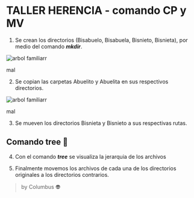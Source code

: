  # TALLER HERENCIA - comando CP y MV

 
1. Se crean los directorios (Bisabuelo, Bisabuela, Bisnieto, Bisnieta), por medio del comando ***mkdir***.




![arbol familiarr](https://user-images.githubusercontent.com/100176897/163726110-3b18750c-d567-4f1c-9c2e-87d7cec5999e.png)

mal


2. Se copian las carpetas Abuelito y Abuelita en sus respectivos directorios.

![arbol familiarr](https://user-images.githubusercontent.com/100176897/163726110-3b18750c-d567-4f1c-9c2e-87d7cec5999e.png)

mal

     

3. Se mueven los directorios Bisnieta y Bisnieto a sus respectivas rutas.


## Comando tree 🌳

4. Con el comando ***tree*** se visualiza la jerarquia de los archivos



5) Finalmente movemos los archivos de cada una de los directorios originales a los directorios contrarios.







> by Columbus 👽


